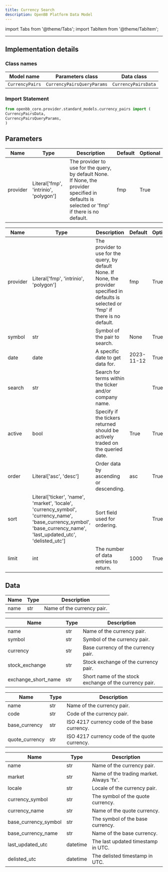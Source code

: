 ```yaml
---
title: Currency Search
description: OpenBB Platform Data Model
---
```


<!-- markdownlint-disable MD012 MD031 MD033 -->

import Tabs from '@theme/Tabs';
import TabItem from '@theme/TabItem';

---

## Implementation details

### Class names

| Model name | Parameters class | Data class |
| ---------- | ---------------- | ---------- |
| `CurrencyPairs` | `CurrencyPairsQueryParams` | `CurrencyPairsData` |

### Import Statement

```python
from openbb_core.provider.standard_models.currency_pairs import (
CurrencyPairsData,
CurrencyPairsQueryParams,
)
```

## Parameters

<Tabs>
<TabItem value="standard" label="Standard">

| Name | Type | Description | Default | Optional |
| ---- | ---- | ----------- | ------- | -------- |
| provider | Literal['fmp', 'intrinio', 'polygon'] | The provider to use for the query, by default None. If None, the provider specified in defaults is selected or 'fmp' if there is no default. | fmp | True |
</TabItem>

<TabItem value='polygon' label='polygon'>

| Name | Type | Description | Default | Optional |
| ---- | ---- | ----------- | ------- | -------- |
| provider | Literal['fmp', 'intrinio', 'polygon'] | The provider to use for the query, by default None. If None, the provider specified in defaults is selected or 'fmp' if there is no default. | fmp | True |
| symbol | str | Symbol of the pair to search. | None | True |
| date | date | A specific date to get data for. | 2023-11-12 | True |
| search | str | Search for terms within the ticker and/or company name. |  | True |
| active | bool | Specify if the tickers returned should be actively traded on the queried date. | True | True |
| order | Literal['asc', 'desc'] | Order data by ascending or descending. | asc | True |
| sort | Literal['ticker', 'name', 'market', 'locale', 'currency_symbol', 'currency_name', 'base_currency_symbol', 'base_currency_name', 'last_updated_utc', 'delisted_utc'] | Sort field used for ordering. |  | True |
| limit | int | The number of data entries to return. | 1000 | True |
</TabItem>

</Tabs>

## Data

<Tabs>
<TabItem value="standard" label="Standard">

| Name | Type | Description |
| ---- | ---- | ----------- |
| name | str | Name of the currency pair. |
</TabItem>

<TabItem value='fmp' label='fmp'>

| Name | Type | Description |
| ---- | ---- | ----------- |
| name | str | Name of the currency pair. |
| symbol | str | Symbol of the currency pair. |
| currency | str | Base currency of the currency pair. |
| stock_exchange | str | Stock exchange of the currency pair. |
| exchange_short_name | str | Short name of the stock exchange of the currency pair. |
</TabItem>

<TabItem value='intrinio' label='intrinio'>

| Name | Type | Description |
| ---- | ---- | ----------- |
| name | str | Name of the currency pair. |
| code | str | Code of the currency pair. |
| base_currency | str | ISO 4217 currency code of the base currency. |
| quote_currency | str | ISO 4217 currency code of the quote currency. |
</TabItem>

<TabItem value='polygon' label='polygon'>

| Name | Type | Description |
| ---- | ---- | ----------- |
| name | str | Name of the currency pair. |
| market | str | Name of the trading market. Always 'fx'. |
| locale | str | Locale of the currency pair. |
| currency_symbol | str | The symbol of the quote currency. |
| currency_name | str | Name of the quote currency. |
| base_currency_symbol | str | The symbol of the base currency. |
| base_currency_name | str | Name of the base currency. |
| last_updated_utc | datetime | The last updated timestamp in UTC. |
| delisted_utc | datetime | The delisted timestamp in UTC. |
</TabItem>

</Tabs>
